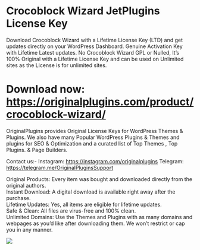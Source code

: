 # Crocoblock Wizard JetPlugins License Key

Download Crocoblock Wizard with a Lifetime License Key (LTD) and get updates directly on your WordPress Dashboard. Genuine Activation Key with Lifetime Latest updates. No Crocoblock Wizard GPL or Nulled, It’s 100% Original with a Lifetime License Key and can be used on Unlimited sites as the License is for unlimited sites.

# Download now: https://originalplugins.com/product/crocoblock-wizard/

OriginalPlugins provides Original License Keys for WordPress Themes & Plugins. We also have many Popular WordPress Plugins & Themes and plugins for SEO & Optimization  and a curated list of  Top Themes , Top Plugins. & Page Builders.

Contact us:-
Instagram: https://instagram.com/originalplugins
Telegram: https://telegram.me/OriginalPluginsSupport

Original Products: Every item was bought and downloaded directly from the original authors. <br>
Instant Download: A digital download is available right away after the purchase. <br>
Lifetime Updates: Yes, all items are eligible for lifetime updates. <br>
Safe & Clean: All files are virus-free and 100% clean. <br>
Unlimited Domains: Use the Themes and Plugins with as many domains and webpages as you’d like after downloading them. We won’t restrict or cap you in any manner. <br>

<img src="https://originalplugins.com/wp-content/uploads/2023/06/Crocoblock-Wizard.jpg">
